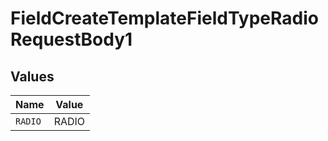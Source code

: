 # FieldCreateTemplateFieldTypeRadioRequestBody1


## Values

| Name    | Value   |
| ------- | ------- |
| `RADIO` | RADIO   |